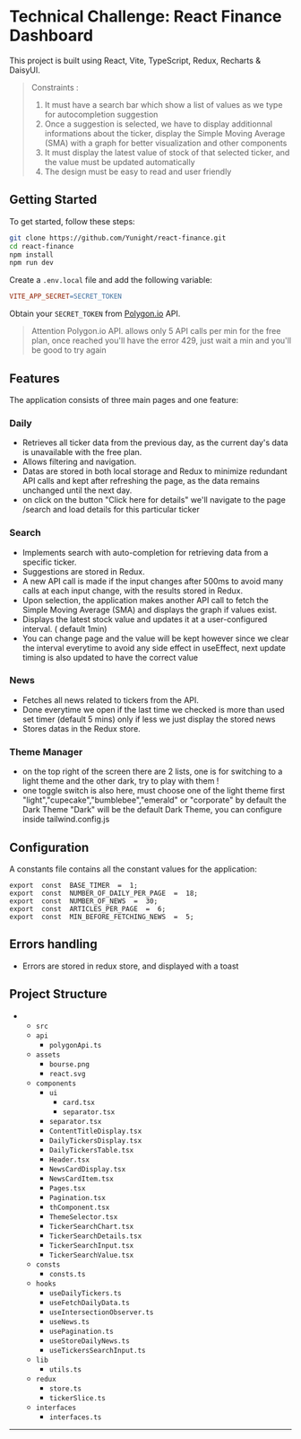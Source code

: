 

# Technical Challenge: React Finance Dashboard

This project is built using React, Vite, TypeScript, Redux, Recharts & DaisyUI. 

> Constraints :
>  1. It must have a search bar which show a list of values as we type for autocompletion suggestion
>  2. Once a suggestion is selected, we have to display additionnal informations about the ticker, display the Simple Moving
> Average (SMA) with a graph for better visualization and other components
>  3. It must display the latest value of stock of that selected ticker, and the value must be updated automatically
>  4. The design must be easy to read and user friendly

## Getting Started

To get started, follow these steps:

```bash
git clone https://github.com/Yunight/react-finance.git 
cd react-finance 
npm install 
npm run dev
```

Create a `.env.local` file and add the following variable:

```makefile
VITE_APP_SECRET=SECRET_TOKEN
```

Obtain your `SECRET_TOKEN` from [Polygon.io](https://polygon.io/) API. 
> Attention Polygon.io API. allows only 5 API calls per min for the free plan, once reached you'll have the error 429, just wait a min and you'll be good to try again

## Features

The application consists of three main pages and one feature:

### Daily

- Retrieves all ticker data from the previous day, as the current day's data is unavailable with the free plan.
- Allows filtering and navigation.
- Datas are stored in both local storage and Redux to minimize redundant API calls and kept after refreshing the page, as the data remains unchanged until the next day.
- on click on the button "Click here for details" we'll navigate to the page /search and load details for this particular ticker

### Search

- Implements search with auto-completion for retrieving data from a specific ticker.
- Suggestions are stored in Redux.
- A new API call is made if the input changes after 500ms to avoid many calls at each input change, with the results stored in Redux.
- Upon selection, the application makes another API call to fetch the Simple Moving Average (SMA) and displays the graph if values exist.
- Displays the latest stock value and updates it at a user-configured interval. ( default 1min)
- You can change page and the value will be kept however since we clear the interval everytime to avoid any side effect in useEffect, next update timing is also updated to have the correct value

### News

- Fetches all news related to tickers from the API.
- Done everytime we open if the last time we checked is more than used set timer (default 5 mins) only if less we just display the stored news
- Stores datas in the Redux store.

### Theme Manager

- on the top right of the screen there are 2 lists, one is for switching to a light theme and the other dark, try to play with them !
- one toggle switch is also here, must choose one of the light theme first "light","cupecake","bumblebee","emerald" or "corporate" by default the Dark Theme "Dark" will be the default Dark Theme, you can configure inside tailwind.config.js
## Configuration

A constants file contains all the constant values for the application:

```arduino
export  const  BASE_TIMER  =  1;
export  const  NUMBER_OF_DAILY_PER_PAGE  =  18;
export  const  NUMBER_OF_NEWS  =  30;
export  const  ARTICLES_PER_PAGE  =  6;
export  const  MIN_BEFORE_FETCHING_NEWS  =  5;
```

## Errors handling
 - Errors are stored in redux store, and displayed with a toast 

## Project Structure


- - `src`
  - `api`
    - `polygonApi.ts`
  - `assets`
    - `bourse.png`
    - `react.svg`
  - `components`
    - `ui`
      - `card.tsx`
      - `separator.tsx`
    - `separator.tsx`
    - `ContentTitleDisplay.tsx`
    - `DailyTickersDisplay.tsx`
    - `DailyTickersTable.tsx`
    - `Header.tsx`
    - `NewsCardDisplay.tsx`
    - `NewsCardItem.tsx`
    - `Pages.tsx`
    - `Pagination.tsx`
    - `thComponent.tsx`
    - `ThemeSelector.tsx`
    - `TickerSearchChart.tsx`
    - `TickerSearchDetails.tsx`
    - `TickerSearchInput.tsx`
    - `TickerSearchValue.tsx`
  - `consts`
    - `consts.ts`
  - `hooks`
    - `useDailyTickers.ts`
    - `useFetchDailyData.ts`
    -  `useIntersectionObserver.ts`
    - `useNews.ts`
    - `usePagination.ts`
    - `useStoreDailyNews.ts` 
    - `useTickersSearchInput.ts`
  - `lib`
    - `utils.ts`
  - `redux`
    - `store.ts`
    - `tickerSlice.ts`
  - `interfaces`
    - `interfaces.ts`
---
